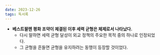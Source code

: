```yaml
---
date: 2023-12-26
tags: 독서록
---
```


- **베스트팔렌 평화 조약이 체결된 이후 세력 균형은 체제로서 나타났다.**
	- 다시 말하면 세력 균형 달성이 외교 정책의 주요한 목적 중의 하나로 인정되었다.
	- 그 균형을 흔들면 균형을 유지하려는 동맹이 등장할 것이었다.